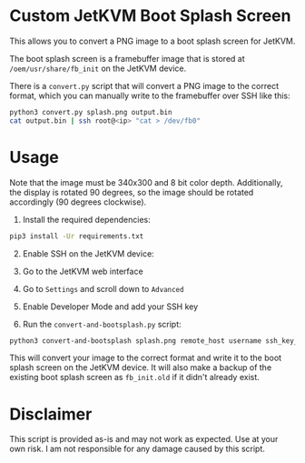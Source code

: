 # Custom JetKVM Boot Splash Screen

This allows you to convert a PNG image to a boot splash screen for JetKVM.

The boot splash screen is a framebuffer image that is stored at `/oem/usr/share/fb_init` on the JetKVM device.

There is a `convert.py` script that will convert a PNG image to the correct format, which you can manually write to the framebuffer over SSH like this:

```bash
python3 convert.py splash.png output.bin
cat output.bin | ssh root@<ip> "cat > /dev/fb0"
```

# Usage

Note that the image must be 340x300 and 8 bit color depth. Additionally, the display is rotated 90 degrees, so the image should be rotated accordingly (90 degrees clockwise).

1. Install the required dependencies:

```bash
pip3 install -Ur requirements.txt
```

2. Enable SSH on the JetKVM device:

  1. Go to the JetKVM web interface
  2. Go to `Settings` and scroll down to `Advanced`
  3. Enable Developer Mode and add your SSH key

3. Run the `convert-and-bootsplash.py` script:

```bash
python3 convert-and-bootsplash splash.png remote_host username ssh_key_path
```

This will convert your image to the correct format and write it to the boot splash screen on the JetKVM device. It will also make a backup of the existing boot splash screen as `fb_init.old` if it didn't already exist.

# Disclaimer

This script is provided as-is and may not work as expected. Use at your own risk. I am not responsible for any damage caused by this script.
